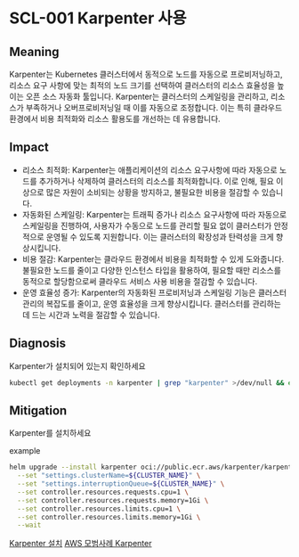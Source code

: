 # SCL-001 Karpenter 사용

## Meaning
Karpenter는 Kubernetes 클러스터에서 동적으로 노드를 자동으로 프로비저닝하고, 리소스 요구 사항에 맞는 최적의 노드 크기를 선택하여 클러스터의 리소스 효율성을 높이는 오픈 소스 자동화 툴입니다. Karpenter는 클러스터의 스케일링을 관리하고, 리소스가 부족하거나 오버프로비저닝일 때 이를 자동으로 조정합니다. 이는 특히 클라우드 환경에서 비용 최적화와 리소스 활용도를 개선하는 데 유용합니다.

## Impact
- 리소스 최적화: Karpenter는 애플리케이션의 리소스 요구사항에 따라 자동으로 노드를 추가하거나 삭제하여 클러스터의 리소스를 최적화합니다. 이로 인해, 필요 이상으로 많은 자원이 소비되는 상황을 방지하고, 불필요한 비용을 절감할 수 있습니다.
- 자동화된 스케일링: Karpenter는 트래픽 증가나 리소스 요구사항에 따라 자동으로 스케일링을 진행하여, 사용자가 수동으로 노드를 관리할 필요 없이 클러스터가 안정적으로 운영될 수 있도록 지원합니다. 이는 클러스터의 확장성과 탄력성을 크게 향상시킵니다.
- 비용 절감: Karpenter는 클라우드 환경에서 비용을 최적화할 수 있게 도와줍니다. 불필요한 노드를 줄이고 다양한 인스턴스 타입을 활용하여, 필요할 때만 리소스를 동적으로 할당함으로써 클라우드 서비스 사용 비용을 절감할 수 있습니다.
- 운영 효율성 증가: Karpenter의 자동화된 프로비저닝과 스케일링 기능은 클러스터 관리의 복잡도를 줄이고, 운영 효율성을 크게 향상시킵니다. 클러스터를 관리하는 데 드는 시간과 노력을 절감할 수 있습니다.

## Diagnosis
Karpenter가 설치되어 있는지 확인하세요

```bash
kubectl get deployments -n karpenter | grep "karpenter" >/dev/null && echo "Karpenter is installed" || echo "Karpenter is not installed"
```

## Mitigation
Karpenter를 설치하세요

example
```bash
helm upgrade --install karpenter oci://public.ecr.aws/karpenter/karpenter --version "${KARPENTER_VERSION}" --namespace "${KARPENTER_NAMESPACE}" --create-namespace \
  --set "settings.clusterName=${CLUSTER_NAME}" \
  --set "settings.interruptionQueue=${CLUSTER_NAME}" \
  --set controller.resources.requests.cpu=1 \
  --set controller.resources.requests.memory=1Gi \
  --set controller.resources.limits.cpu=1 \
  --set controller.resources.limits.memory=1Gi \
  --wait
```
[Karpenter 설치](https://karpenter.sh/docs/getting-started/getting-started-with-karpenter/#4-install-karpenter)
[AWS 모범사례 Karpenter](https://docs.aws.amazon.com/ko_kr/eks/latest/best-practices/karpenter.html)

